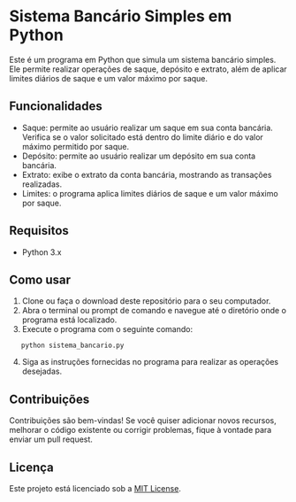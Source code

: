 # Sistema Bancário Simples em Python

Este é um programa em Python que simula um sistema bancário simples. Ele permite realizar operações de saque, depósito e extrato, além de aplicar limites diários de saque e um valor máximo por saque.

## Funcionalidades

- Saque: permite ao usuário realizar um saque em sua conta bancária. Verifica se o valor solicitado está dentro do limite diário e do valor máximo permitido por saque.
- Depósito: permite ao usuário realizar um depósito em sua conta bancária.
- Extrato: exibe o extrato da conta bancária, mostrando as transações realizadas.
- Limites: o programa aplica limites diários de saque e um valor máximo por saque.

## Requisitos

- Python 3.x

## Como usar

1. Clone ou faça o download deste repositório para o seu computador.
2. Abra o terminal ou prompt de comando e navegue até o diretório onde o programa está localizado.
3. Execute o programa com o seguinte comando:
~~~~
   python sistema_bancario.py
~~~~
4. Siga as instruções fornecidas no programa para realizar as operações desejadas.

## Contribuições

Contribuições são bem-vindas! Se você quiser adicionar novos recursos, melhorar o código existente ou corrigir problemas, fique à vontade para enviar um pull request.

## Licença

Este projeto está licenciado sob a [MIT License](LICENSE).
